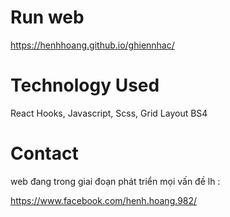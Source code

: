 # Run web

https://henhhoang.github.io/ghiennhac/

# Technology Used
React Hooks, Javascript, Scss, Grid Layout BS4

# Contact
web đang trong giai đoạn phát triển mọi vấn đề lh :

https://www.facebook.com/henh.hoang.982/


